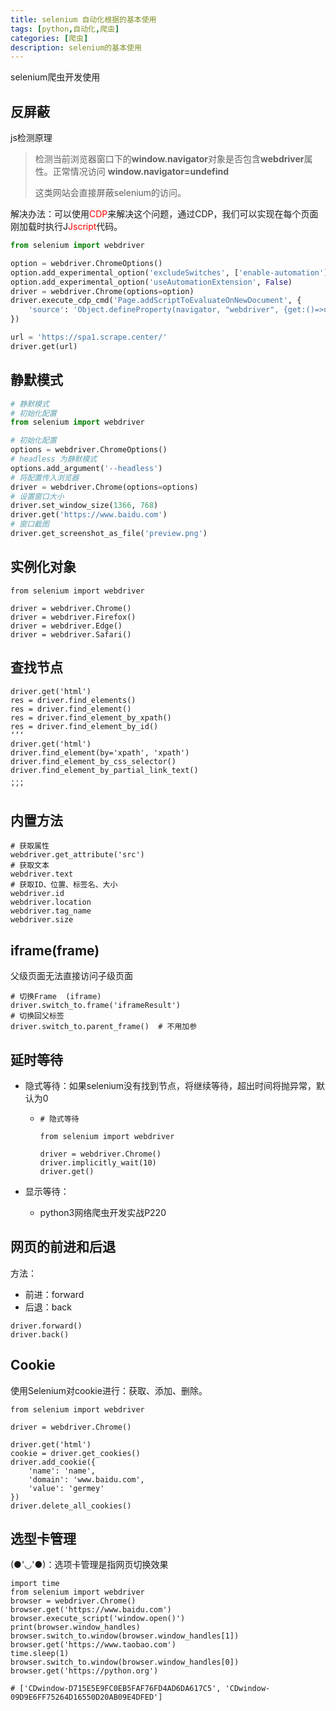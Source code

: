 ```yaml
---
title: selenium 自动化根据的基本使用
tags: [python,自动化,爬虫]
categories: [爬虫]
description: selenium的基本使用
---
```




selenium爬虫开发使用

<!-- more -->



## 反屏蔽



js检测原理

>   检测当前浏览器窗口下的**window.navigator**对象是否包含**webdriver**属性。正常情况访问 **window.navigator=undefind**
>
>   这类网站会直接屏蔽selenium的访问。

解决办法：可以使用<font color="red">CDP</font>来解决这个问题，通过CDP，我们可以实现在每个页面刚加载时执行J<font color="red">Jscript</font>代码。

```py
from selenium import webdriver

option = webdriver.ChromeOptions()
option.add_experimental_option('excludeSwitches', ['enable-automation'])
option.add_experimental_option('useAutomationExtension', False)
driver = webdriver.Chrome(options=option)
driver.execute_cdp_cmd('Page.addScriptToEvaluateOnNewDocument', {
    'source': 'Object.defineProperty(navigator, "webdriver", {get:()=>undefined})'
})

url = 'https://spa1.scrape.center/'
driver.get(url)
```





## 静默模式

  



```py
# 静默模式
# 初始化配置
from selenium import webdriver

# 初始化配置
options = webdriver.ChromeOptions()
# headless 为静默模式
options.add_argument('--headless')
# 将配置传入浏览器
driver = webdriver.Chrome(options=options)
# 设置窗口大小
driver.set_window_size(1366, 768)
driver.get('https://www.baidu.com')
# 窗口截图
driver.get_screenshot_as_file('preview.png')
```



## 实例化对象

```
from selenium import webdriver

driver = webdriver.Chrome()
driver = webdriver.Firefox()
driver = webdriver.Edge()
driver = webdriver.Safari()
```



## 查找节点

```
driver.get('html')
res = driver.find_elements()
res = driver.find_element()
res = driver.find_element_by_xpath()
res = driver.find_element_by_id()
‘’‘
driver.get('html')
driver.find_element(by='xpath', 'xpath')
driver.find_element_by_css_selector()
driver.find_element_by_partial_link_text()
...
’‘’
```

## 内置方法

```
# 获取属性
webdriver.get_attribute('src')
# 获取文本
webdriver.text
# 获取ID、位置、标签名、大小
webdriver.id
webdriver.location
webdriver.tag_name
webdriver.size
```



## iframe(frame)

父级页面无法直接访问子级页面

```
# 切换Frame  (iframe)
driver.switch_to.frame('iframeResult')
# 切换回父标签
driver.switch_to.parent_frame()  # 不用加参
```

## 延时等待

-   隐式等待：如果selenium没有找到节点，将继续等待，超出时间将抛异常，默认为0

    -   ```
        # 隐式等待
        
        from selenium import webdriver
        
        driver = webdriver.Chrome()
        driver.implicitly_wait(10)
        driver.get()
        ```

        

-   显示等待：
    -   python3网络爬虫开发实战P220

## 网页的前进和后退

方法：

-   前进：forward
-   后退：back

```
driver.forward()
driver.back()
```

## Cookie

使用Selenium对cookie进行：获取、添加、删除。

```
from selenium import webdriver

driver = webdriver.Chrome()

driver.get('html')
cookie = driver.get_cookies()
driver.add_cookie({
    'name': 'name',
    'domain': 'www.baidu.com',
    'value': 'germey'
})
driver.delete_all_cookies()
```

## 选型卡管理

(●'◡'●)：选项卡管理是指网页切换效果

```
import time
from selenium import webdriver
browser = webdriver.Chrome()
browser.get('https://www.baidu.com')
browser.execute_script('window.open()')
print(browser.window_handles)
browser.switch_to.window(browser.window_handles[1])
browser.get('https://www.taobao.com')
time.sleep(1)
browser.switch_to.window(browser.window_handles[0])
browser.get('https://python.org')

# ['CDwindow-D715E5E9FC0EB5FAF76FD4AD6DA617C5', 'CDwindow-09D9E6FF75264D16550D20AB09E4DFED']
```

